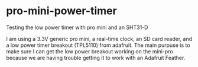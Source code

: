 # pro-mini-power-timer
Testing the low power timer with pro mini and an SHT31-D

I am using a 3.3V generic pro mini, a real-time clock, an SD card reader, and a low power timer breakout (TPL5110) from adafruit.  The main purpuse is to make sure I can get the low power breakout working on the mini-pro because we are having trouble getting it to work with an Adafruit Feather.

